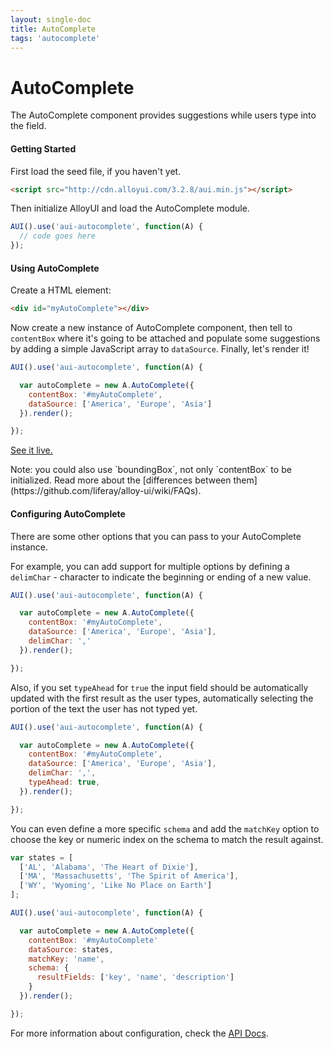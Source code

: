 ```yaml
---
layout: single-doc
title: AutoComplete
tags: 'autocomplete'
---
```


# AutoComplete

The AutoComplete component provides suggestions while users type into the field.

#### Getting Started

First load the seed file, if you haven't yet.

``` html
<script src="http://cdn.alloyui.com/3.2.8/aui.min.js"></script>
```

Then initialize AlloyUI and load the AutoComplete module.

``` javascript
AUI().use('aui-autocomplete', function(A) {
  // code goes here
});
```

#### Using AutoComplete

Create a HTML element:

``` html
<div id="myAutoComplete"></div>
```

Now create a new instance of AutoComplete component, then tell to `contentBox` where it's going to be attached and populate some suggestions by adding a simple JavaScript array to `dataSource`. Finally, let's render it!

``` javascript
AUI().use('aui-autocomplete', function(A) {

  var autoComplete = new A.AutoComplete({
    contentBox: '#myAutoComplete',
    dataSource: ['America', 'Europe', 'Asia']
  }).render();

});
```

[See it live.](../../examples/autocomplete/)

<div class="note">
  Note: you could also use `boundingBox`, not only `contentBox` to be initialized. Read more about the [differences between them](https://github.com/liferay/alloy-ui/wiki/FAQs).
</div>

#### Configuring AutoComplete

There are some other options that you can pass to your AutoComplete instance.

For example, you can add support for multiple options by defining a `delimChar` - character to indicate the beginning or ending of a new value.

``` javascript
AUI().use('aui-autocomplete', function(A) {

  var autoComplete = new A.AutoComplete({
    contentBox: '#myAutoComplete',
    dataSource: ['America', 'Europe', 'Asia'],
    delimChar: ','
  }).render();

});
```

Also, if you set `typeAhead` for `true` the input field should be automatically updated with the first result as the user types, automatically selecting the portion of the text the user has not typed yet.

``` javascript
AUI().use('aui-autocomplete', function(A) {

  var autoComplete = new A.AutoComplete({
    contentBox: '#myAutoComplete',
    dataSource: ['America', 'Europe', 'Asia'],
    delimChar: ',',
    typeAhead: true,
  }).render();

});
```

You can even define a more specific `schema` and add the `matchKey` option to choose the key or numeric index on the schema to match the result against.


``` javascript
var states = [
  ['AL', 'Alabama', 'The Heart of Dixie'],
  ['MA', 'Massachusetts', 'The Spirit of America'],
  ['WY', 'Wyoming', 'Like No Place on Earth']
];

AUI().use('aui-autocomplete', function(A) {

  var autoComplete = new A.AutoComplete({
    contentBox: '#myAutoComplete'
    dataSource: states,
    matchKey: 'name',
    schema: {
      resultFields: ['key', 'name', 'description']
    }
  }).render();

});
```

For more information about configuration, check the <a href="#">API Docs</a>.